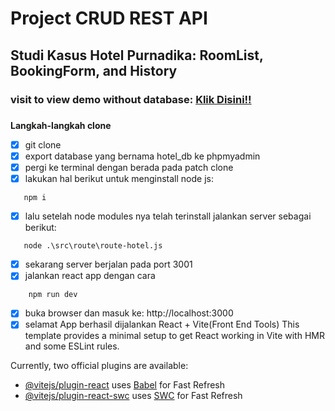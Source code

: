 # Project CRUD REST API 
## Studi Kasus Hotel Purnadika: RoomList, BookingForm, and History
### visit to view demo without database: [Klik Disini!!](https://project-restapi-refa-javami-kurnia.vercel.app)
#####
**Langkah-langkah clone**
- [x] git clone
- [x] export database yang bernama hotel_db ke phpmyadmin
- [x] pergi ke terminal dengan berada pada patch clone
- [x] lakukan hal berikut untuk menginstall node js:
```
   npm i
```
- [x] lalu setelah node modules nya telah terinstall jalankan server sebagai berikut:
```
   node .\src\route\route-hotel.js
```
- [x] sekarang server berjalan pada port 3001
- [x] jalankan react app dengan cara
```
    npm run dev
```
- [x] buka browser dan masuk ke: http://localhost:3000
- [x] selamat App berhasil dijalankan
React + Vite(Front End Tools)
This template provides a minimal setup to get React working in Vite with HMR and some ESLint rules.

Currently, two official plugins are available:

- [@vitejs/plugin-react](https://github.com/vitejs/vite-plugin-react/blob/main/packages/plugin-react/README.md) uses [Babel](https://babeljs.io/) for Fast Refresh
- [@vitejs/plugin-react-swc](https://github.com/vitejs/vite-plugin-react-swc) uses [SWC](https://swc.rs/) for Fast Refresh
